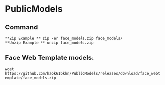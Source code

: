 # PublicModels
## Command
```shell
**Zip Example ** zip -er face_models.zip face_models/
**Unzip Example ** unzip face_models.zip
```
## Face Web Template models:
```wget https://github.com/haok61bkhn/PublicModels/releases/download/face_webtemplate/face_models.zip```  
